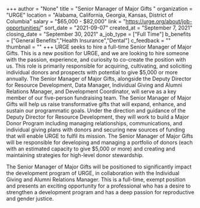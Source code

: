 +++
author = "None"
title = "Senior Manager of Major Gifts "
organization = "URGE"
location = "Alabama, California, Georgia, Kansas, District of Columbia"
salary = "$65,000 - $82,000"
link = "https://urge.org/about/job-opportunities/"
sort_date = "2021-09-07"
created_at = "September 7, 2021"
closing_date = "September 30, 2021"
a_job_type = ["Full Time"]
b_benefits = ["General Benefits","Health Insurance","Dental"]
c_feedback = ""
thumbnail = ""
+++
URGE seeks to hire a full-time Senior Manager of Major Gifts. This is a new position for URGE, and we are looking to hire someone with the passion, experience, and curiosity to co-create the position with us. This role is primarily responsible for acquiring, cultivating, and soliciting individual donors and prospects with potential to give $5,000 or more annually.
The Senior Manager of Major Gifts, alongside the Deputy Director for Resource Development, Data Manager, Individual Giving and Alumni Relations Manager, and Development Coordinator, will serve as a key member of our five-person fundraising team. The Senior Manager of Major Gifts will help us raise transformative gifts that will expand, enhance, and sustain our programmatic goals. Under the direction and guidance of the Deputy Director for Resource Development, they will work to build a Major Donor Program including managing relationships, communications, and individual giving plans with donors and securing new sources of funding that will enable URGE to fulfil its mission. The Senior Manager of Major Gifts will be responsible for developing and managing a portfolio of donors (each with an estimated capacity to give $5,000 or more) and creating and maintaining strategies for high-level donor stewardship.

The Senior Manager of Major Gifts will be positioned to significantly impact the development program of URGE, in collaboration with the Individual Giving and Alumni Relations Manager. This is a full-time, exempt position and presents an exciting opportunity for a professional who has a desire to strengthen a development program and has a deep passion for reproductive and gender justice.
